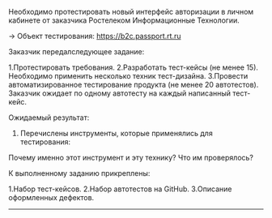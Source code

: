 Необходимо протестировать новый интерфейс авторизации в личном кабинете от заказчика Ростелеком Информационные Технологии. 

→ Объект тестирования: https://b2c.passport.rt.ru

Заказчик передалследующее задание:

1.Протестировать требования.
2.Разработать тест-кейсы (не менее 15). Необходимо применить несколько техник тест-дизайна.
3.Провести автоматизированное тестирование продукта (не менее 20 автотестов). Заказчик ожидает по одному автотесту на каждый написанный тест-кейс.


Ожидаемый результат:

1. Перечислены инструменты, которые применялись для тестирования:

Почему именно этот инструмент и эту технику?
Что им проверялось?

К выполненному заданию прикреплены:

1.Набор тест-кейсов.
2.Набор автотестов на GitHub. 
3.Описание оформленных дефектов.

________________________________________
